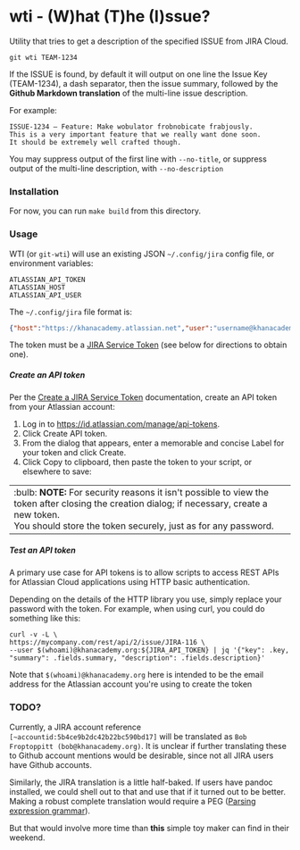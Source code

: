 # wti - (W)hat (T)he (I)ssue?
Utility that tries to get a description of the specified ISSUE from JIRA Cloud. 

```
git wti TEAM-1234
```
If the ISSUE is found, by default it will output on one line 
the Issue Key (TEAM-1234), a dash separator, then the issue summary, followed 
by the **Github Markdown translation** of the multi-line issue description. 

For example:
```
ISSUE-1234 — Feature: Make wobulator frobnobicate frabjously.
This is a very important feature that we really want done soon.
It should be extremely well crafted though.
```
You may suppress output of the first line with `--no-title`, or suppress output of the multi-line description,
with `--no-description`

### Installation
For now, you can run `make build` from this directory.

### Usage

WTI (or `git-wti`) will use an existing JSON `~/.config/jira` config file, or environment variables:
```
ATLASSIAN_API_TOKEN
ATLASSIAN_HOST
ATLASSIAN_API_USER
```
The `~/.config/jira` file format is:
```json
{"host":"https://khanacademy.atlassian.net","user":"username@khanacademy.org","token":"sOmEtOkEn"}
```
The token must be a [JIRA Service Token](https://confluence.atlassian.com/cloud/api-tokens-938839638.html?_ga=2.71928019.1521673145.1568996908-1205092387.1568813216) (see below for directions to obtain one).

##### Create an API token
Per the [Create a JIRA Service Token](https://confluence.atlassian.com/cloud/api-tokens-938839638.html?_ga=2.71928019.1521673145.1568996908-1205092387.1568813216) documentation, create an API token from your Atlassian account:

1. Log in to https://id.atlassian.com/manage/api-tokens.
2. Click Create API token.
3. From the dialog that appears, enter a memorable and concise Label for your token and click Create.
4. Click Copy to clipboard, then paste the token to your script, or elsewhere to save:

<table><tr><td>:bulb: <b>NOTE:</b> For security reasons it isn't possible to view the token after closing the creation dialog; if necessary, create a new token.<br/>
You should store the token securely, just as for any password.
</td></tr></table>

##### Test an API token
A primary use case for API tokens is to allow scripts to access REST APIs for Atlassian Cloud applications using HTTP basic authentication.

Depending on the details of the HTTP library you use, simply replace your password with the token. For example, when using curl, you could do something like this:
```shell script
curl -v -L \
https://mycompany.com/rest/api/2/issue/JIRA-116 \
--user $(whoami)@khanacademy.org:${JIRA_API_TOKEN} | jq '{"key": .key, "summary": .fields.summary, "description": .fields.description}'
```
Note that `$(whoami)@khanacademy.org` here is intended to be the email address for the Atlassian account you're using to create the token

### TODO?

Currently, a JIRA account reference `[~accountid:5b4ce9b2dc42b22bc590bd17]` will be translated as `Bob Froptoppitt (bob@khanacademy.org)`. It is unclear if
further translating these to Github account mentions would be desirable, since not all JIRA users have Github accounts.

Similarly, the JIRA translation is a little half-baked. If users have pandoc installed, we could shell out to that and use that if it turned out to be better. Making a robust complete translation would require a PEG ([Parsing expression grammar](https://en.wikipedia.org/wiki/Parsing_expression_grammar)).

But that would involve more time than **this** simple toy maker can find in their weekend. 